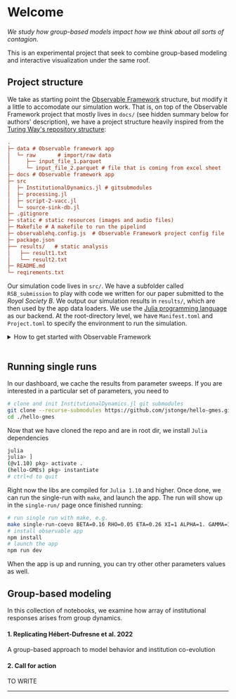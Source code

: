 # Welcome
_We study how group-based models impact how we think about all sorts of contagion._

This is an experimental project that seek to combine group-based modeling and interactive visualization under the same roof.  

## Project structure

We take as starting point the [Observable Framework](https://observablehq.com/framework/project-structure) structure, but modify it a little to accomodate our simulation work. That is, on top of the Observable Framework project that mostly lives in `docs/` (see hidden summary below for authors' description), we have a project structure heavily inspired from the [Turing Way's repository structure](https://book.the-turing-way.org/project-design/project-repo/project-repo-advanced#example-with-every-possible-folder):

```ini
.
├─ data # Observable framework app
│  └─ raw       # import/raw data
│     ├── input_file_1.parquet
│     └─ input_file_2.parquet # file that is coming from excel sheet
├─ docs # Observable framework app
├─ src
│  ├─ InstitutionalDynamics.jl # gitsubmodules
│  ├─ processing.jl 
│  ├─ script-2-vacc.jl 
│  └─ source-sink-db.jl 
├─ .gitignore
├─ static # static resources (images and audio files)
├─ Makefile # A makefile to run the pipelind
├─ observablehq.config.js  # Observable Framework project config file
├─ package.json
├── results/   # static analysis
│   ├── result1.txt 
│   └── result2.txt
├─ README.md
└─ reqirements.txt
```

Our simulation code lives in `src/`. We have a subfolder called `RSB_submission` to play with code we written for our paper submitted to the _Royal Society B_. We output our simulation results in `results/`, which are then used by the app data loaders. We use the [Julia programming language](https://julialang.org/) as our backend. At the root-directory level, we have `Manifest.toml` and `Project.toml` to specify the environment to run the simulation.

<details><summary>How to get started with Observable Framework</summary>

## 

This is (also) an [Observable Framework](https://observablehq.com/framework) project. To start the local preview server, run:

```
npm run dev
```

Then visit <http://localhost:3000> to preview your project.

For more, see <https://observablehq.com/framework/getting-started>.

#### Project structure

A typical Framework project looks like this:

```ini
.
├─ docs
│  ├─ components
│  │  └─ timeline.js           # an importable module
│  ├─ data
│  │  ├─ launches.csv.js       # a data loader
│  │  └─ events.json           # a static data file
│  ├─ example-dashboard.md     # a page
│  ├─ example-report.md        # another page
│  └─ index.md                 # the home page
├─ .gitignore
├─ observablehq.config.js      # the project config file
├─ package.json
└─ README.md
```

**`docs`** - This is the “source root” — where your source files live. Pages go here. Each page is a Markdown file. Observable Framework uses [file-based routing](https://observablehq.com/framework/routing), which means that the name of the file controls where the page is served. You can create as many pages as you like. Use folders to organize your pages.

**`docs/index.md`** - This is the home page for your site. You can have as many additional pages as you’d like, but you should always have a home page, too.

**`docs/data`** - You can put [data loaders](https://observablehq.com/framework/loaders) or static data files anywhere in your source root, but we recommend putting them here.

**`docs/components`** - You can put shared [JavaScript modules](https://observablehq.com/framework/javascript/imports) anywhere in your source root, but we recommend putting them here. This helps you pull code out of Markdown files and into JavaScript modules, making it easier to reuse code across pages, write tests and run linters, and even share code with vanilla web applications.

**`observablehq.config.js`** - This is the [project configuration](https://observablehq.com/framework/config) file, such as the pages and sections in the sidebar navigation, and the project’s title.

#### Command reference

| Command           | Description                                              |
| ----------------- | -------------------------------------------------------- |
| `npm install`            | Install or reinstall dependencies                        |
| `npm run dev`        | Start local preview server                               |
| `npm run build`      | Build your static site, generating `./dist`              |
| `npm run deploy`     | Deploy your project to Observable                        |
| `npm run clean`      | Clear the local data loader cache                        |
| `npm run observable` | Run commands like `observable help`                      |

##

</details>

<br>

## Running single runs

In our dashboard, we cache the results from parameter sweeps. If you are interested in a particular set of parameters, you need to 

```zsh
# clone and init InstitutionalDynamics.jl git submodules
git clone --recurse-submodules https://github.com/jstonge/hello-gmes.git
cd ./hello-gmes
```

Now that we have cloned the repo and are in root dir, we install `Julia` dependencies

```zsh
julia
julia> ]
(@v1.10) pkg> activate .
(hello-GMEs) pkg> instantiate
# ctrl+d to quit
```

Right now the libs are compiled for `Julia 1.10` and higher. Once done, we can run the single-run with `make`, and launch the app. The run will show up in the `single-run/` page once finished running:

```zsh
# run single run with make, e.g.
make single-run-coevo BETA=0.16 RHO=0.05 ETA=0.26 XI=1 ALPHA=1. GAMMA=1 B=0.2 C=0.5
# install observable app
npm install
# launch the app
npm run dev
```

When the app is up and running, you can try other other parameters values as well. 


## Group-based modeling

In this collection of notebooks, we examine how array of institutional responses arises from group dynamics.

#### 1. Replicating Hébert-Dufresne et al. 2022

A group-based approach to model behavior and institution co-evolution

#### 2. Call for action

TO WRITE

---


